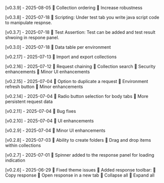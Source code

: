 [v0.3.9] - 2025-08-05
🔹 Collection ordering
🔹 Increase robustness

[v0.3.8] - 2025-07-18
🔹 Scripting: Under test tab you write java script code to manipulate respnse.

[v0.3.7] - 2025-07-18
🔹 Test Assertion: Test can be added and test result shwoing in respone panel.

[v0.3.0] - 2025-07-18
🔹 Data table per environment

[v0.2.17] - 2025-07-13
🔹 Import and export collections

[v0.2.16] - 2025-07-12
🔹 Request chaining
🔹 Collection search
🔹 Security enhancements
🔹 Minor UI enhancements

[v0.2.15] - 2025-07-04
🔹 Option to duplicate a request
🔹 Environment refresh button
🔹 Minor enhancements

[v0.2.14] - 2025-07-04
🔹 Radio button selection for body tabs
🔹 More persistent request data

[v0.2.11] - 2025-07-04
🔹 Bug fixes

[v0.2.10] - 2025-07-04
🔹 UI enhancements

[v0.2.9] - 2025-07-04
🔹 Minor UI enhancements

[v0.2.8] - 2025-07-03
🔹 Ability to create folders
🔹 Drag and drop items within collections

[v0.2.7] - 2025-07-01
🔹 Spinner added to the response panel for loading indication

[v0.2.6] - 2025-06-29
🔹 Fixed theme issues
🔹 Added response toolbar:
🔹 Copy response
🔹 Open response in a new tab
🔹 Collapse all
🔹 Expand all
